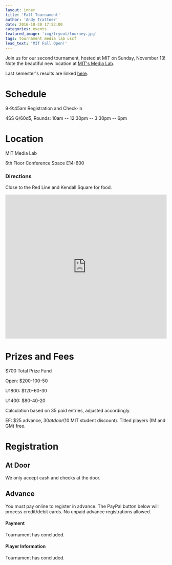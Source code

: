 ```yaml
---
layout: inner
title: 'Fall Tournament'
author: 'Andy Trattner'
date: 2016-10-30 17:52:00
categories: events
featured_image: 'img/tryout/tourney.jpg'
tags: tournament media lab uscf
lead_text: 'MIT Fall Open!'
---
```


Join us for our second tournament, hosted at MIT on Sunday, November 13! Note the beautiful new location at [MIT's Media Lab](https://www.media.mit.edu/about/building).

Last semester's results are linked [here](http://www.uschess.org/msa/XtblMain.php?201604176202-14538125).

# Schedule

9-9:45am Registration and Check-in

4SS G/60d5, Rounds: 10am -- 12:30pm -- 3:30pm -- 6pm


# Location

MIT Media Lab

6th Floor Conference Space E14-600

### Directions

Close to the Red Line and Kendall Square for food.

  <iframe src="https://www.google.com/maps/embed?pb=!1m18!1m12!1m3!1d2948.1633937574825!2d-71.08945268454367!3d42.360356979186875!2m3!1f0!2f0!3f0!3m2!1i1024!2i768!4f13.1!3m3!1m2!1s0x89e370a8b0f310c5%3A0x1a26a6e6bd5f8030!2sMIT+Media+Lab!5e0!3m2!1sen!2sus!4v1477864807255" width="100%" height="450" frameborder="0" markdown="1" style="border:0" allowfullscreen></iframe>


# Prizes and Fees

$700 Total Prize Fund

Open: $200-100-50

U1800: $120-60-30

U1400: $80-40-20

Calculation based on 35 paid entries, adjusted accordingly.

EF: $25 advance, $30 at door ($10 MIT student discount). Titled players (IM and GM) free.

# Registration

## At Door

We only accept cash and checks at the door.

## Advance

You must pay online to register in advance. The PayPal button below will process credit/debit cards. No unpaid advance registrations allowed.

#### Payment

Tournament has concluded.

#### Player Information

Tournament has concluded.

